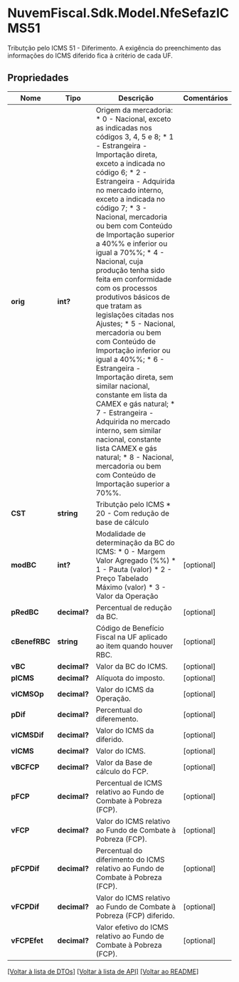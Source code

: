 # NuvemFiscal.Sdk.Model.NfeSefazICMS51
Tributção pelo ICMS 51 - Diferimento. A exigência do preenchimento das informações do ICMS diferido fica à critério de cada UF.

## Propriedades

Nome | Tipo | Descrição | Comentários
------------ | ------------- | ------------- | -------------
**orig** | **int?** | Origem da mercadoria:  * 0 - Nacional, exceto as indicadas nos códigos 3, 4, 5 e 8;  * 1 - Estrangeira - Importação direta, exceto a indicada no código 6;  * 2 - Estrangeira - Adquirida no mercado interno, exceto a indicada no código 7;  * 3 - Nacional, mercadoria ou bem com Conteúdo de Importação superior a 40%% e inferior ou igual a 70%%;  * 4 - Nacional, cuja produção tenha sido feita em conformidade com os processos produtivos básicos de que tratam as legislações citadas nos Ajustes;  * 5 - Nacional, mercadoria ou bem com Conteúdo de Importação inferior ou igual a 40%%;  * 6 - Estrangeira - Importação direta, sem similar nacional, constante em lista da CAMEX e gás natural;  * 7 - Estrangeira - Adquirida no mercado interno, sem similar nacional, constante lista CAMEX e gás natural;  * 8 - Nacional, mercadoria ou bem com Conteúdo de Importação superior a 70%%. | 
**CST** | **string** | Tributção pelo ICMS  * 20 - Com redução de base de cálculo | 
**modBC** | **int?** | Modalidade de determinação da BC do ICMS:  * 0 - Margem Valor Agregado (%%)  * 1 - Pauta (valor)  * 2 - Preço Tabelado Máximo (valor)  * 3 - Valor da Operação | [optional] 
**pRedBC** | **decimal?** | Percentual de redução da BC. | [optional] 
**cBenefRBC** | **string** | Código de Benefício Fiscal na UF aplicado ao item quando houver RBC. | [optional] 
**vBC** | **decimal?** | Valor da BC do ICMS. | [optional] 
**pICMS** | **decimal?** | Alíquota do imposto. | [optional] 
**vICMSOp** | **decimal?** | Valor do ICMS da Operação. | [optional] 
**pDif** | **decimal?** | Percentual do diferemento. | [optional] 
**vICMSDif** | **decimal?** | Valor do ICMS da diferido. | [optional] 
**vICMS** | **decimal?** | Valor do ICMS. | [optional] 
**vBCFCP** | **decimal?** | Valor da Base de cálculo do FCP. | [optional] 
**pFCP** | **decimal?** | Percentual de ICMS relativo ao Fundo de Combate à Pobreza (FCP). | [optional] 
**vFCP** | **decimal?** | Valor do ICMS relativo ao Fundo de Combate à Pobreza (FCP). | [optional] 
**pFCPDif** | **decimal?** | Percentual do diferimento do ICMS relativo ao Fundo de Combate à Pobreza (FCP). | [optional] 
**vFCPDif** | **decimal?** | Valor do ICMS relativo ao Fundo de Combate à Pobreza (FCP) diferido. | [optional] 
**vFCPEfet** | **decimal?** | Valor efetivo do ICMS relativo ao Fundo de Combate à Pobreza (FCP). | [optional] 

[[Voltar à lista de DTOs]](../README.md#documentation-for-models) [[Voltar à lista de API]](../README.md#documentation-for-api-endpoints) [[Voltar ao README]](../README.md)

